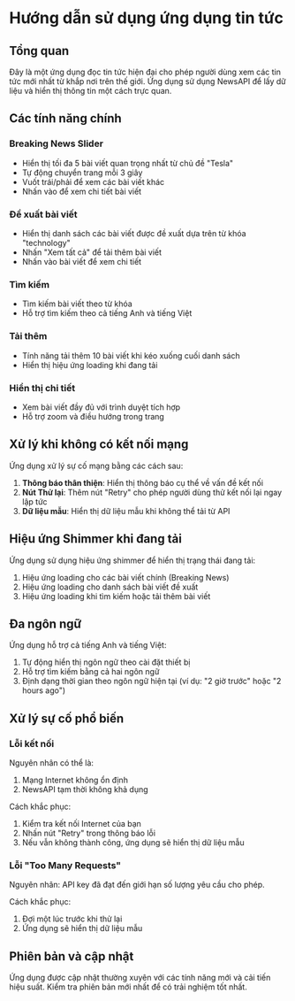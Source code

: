 # Hướng dẫn sử dụng ứng dụng tin tức

## Tổng quan

Đây là một ứng dụng đọc tin tức hiện đại cho phép người dùng xem các tin tức mới nhất từ khắp nơi trên thế giới. Ứng dụng sử dụng NewsAPI để lấy dữ liệu và hiển thị thông tin một cách trực quan.

## Các tính năng chính

### Breaking News Slider
- Hiển thị tối đa 5 bài viết quan trọng nhất từ chủ đề "Tesla"
- Tự động chuyển trang mỗi 3 giây
- Vuốt trái/phải để xem các bài viết khác
- Nhấn vào để xem chi tiết bài viết

### Đề xuất bài viết
- Hiển thị danh sách các bài viết được đề xuất dựa trên từ khóa "technology"
- Nhấn "Xem tất cả" để tải thêm bài viết
- Nhấn vào bài viết để xem chi tiết

### Tìm kiếm
- Tìm kiếm bài viết theo từ khóa
- Hỗ trợ tìm kiếm theo cả tiếng Anh và tiếng Việt

### Tải thêm
- Tính năng tải thêm 10 bài viết khi kéo xuống cuối danh sách
- Hiển thị hiệu ứng loading khi đang tải

### Hiển thị chi tiết
- Xem bài viết đầy đủ với trình duyệt tích hợp
- Hỗ trợ zoom và điều hướng trong trang

## Xử lý khi không có kết nối mạng

Ứng dụng xử lý sự cố mạng bằng các cách sau:

1. **Thông báo thân thiện**: Hiển thị thông báo cụ thể về vấn đề kết nối
2. **Nút Thử lại**: Thêm nút "Retry" cho phép người dùng thử kết nối lại ngay lập tức
3. **Dữ liệu mẫu**: Hiển thị dữ liệu mẫu khi không thể tải từ API

## Hiệu ứng Shimmer khi đang tải

Ứng dụng sử dụng hiệu ứng shimmer để hiển thị trạng thái đang tải:
1. Hiệu ứng loading cho các bài viết chính (Breaking News)
2. Hiệu ứng loading cho danh sách bài viết đề xuất
3. Hiệu ứng loading khi tìm kiếm hoặc tải thêm bài viết

## Đa ngôn ngữ

Ứng dụng hỗ trợ cả tiếng Anh và tiếng Việt:
1. Tự động hiển thị ngôn ngữ theo cài đặt thiết bị
2. Hỗ trợ tìm kiếm bằng cả hai ngôn ngữ
3. Định dạng thời gian theo ngôn ngữ hiện tại (ví dụ: "2 giờ trước" hoặc "2 hours ago")

## Xử lý sự cố phổ biến

### Lỗi kết nối
Nguyên nhân có thể là:
1. Mạng Internet không ổn định
2. NewsAPI tạm thời không khả dụng

Cách khắc phục:
1. Kiểm tra kết nối Internet của bạn
2. Nhấn nút "Retry" trong thông báo lỗi
3. Nếu vẫn không thành công, ứng dụng sẽ hiển thị dữ liệu mẫu

### Lỗi "Too Many Requests"
Nguyên nhân: API key đã đạt đến giới hạn số lượng yêu cầu cho phép.

Cách khắc phục:
1. Đợi một lúc trước khi thử lại
2. Ứng dụng sẽ hiển thị dữ liệu mẫu

## Phiên bản và cập nhật

Ứng dụng được cập nhật thường xuyên với các tính năng mới và cải tiến hiệu suất. Kiểm tra phiên bản mới nhất để có trải nghiệm tốt nhất. 